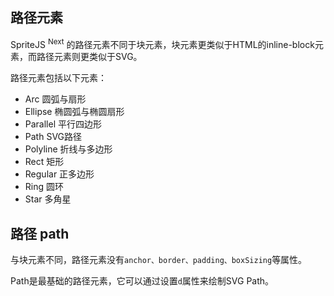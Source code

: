 ## 路径元素

SpriteJS <sup>Next</sup> 的路径元素不同于块元素，块元素更类似于HTML的inline-block元素，而路径元素则更类似于SVG。

路径元素包括以下元素：

- Arc 圆弧与扇形
- Ellipse 椭圆弧与椭圆扇形
- Parallel 平行四边形
- Path SVG路径
- Polyline 折线与多边形
- Rect 矩形
- Regular 正多边形
- Ring 圆环
- Star 多角星

## 路径 path

与块元素不同，路径元素没有`anchor、border、padding、boxSizing`等属性。

Path是最基础的路径元素，它可以通过设置`d`属性来绘制SVG Path。

